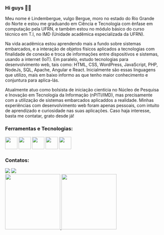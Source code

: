 ### Hi guys 👋😄

Meu nome é Lindembergue, vulgo Bergue, moro no estado do Rio Grande do Norte e estou me graduando em Ciência e Tecnologia com ênfase em computação pela UFRN, e também estou no módulo básico do curso técnico em T.I, no IMD (Unidade acadêmica especializada da UFRN).

Na vida acadêmica estou aprendendo mais a fundo sobre sistemas embarcados, e a interação de objetos físicos aplicados a tecnologias com finalidade de conexão e troca de informações entre dispositivos e sistemas, usando a internet (IoT). Em paralelo, estudo tecnologias para desenvolvimento web, tais como: HTML, CSS, WordPress, JavaScript, PHP, NodeJs, SQL, Apache, Angular e React. Inicialmente são essas linguagens que utilizo, mais em baixo informo as que tenho maior conhecimento e conjuntura para aplica-lás.

Atualmente atuo como bolsista de iniciação cientícia no Núcleo de Pesquisa e Inovação em Tecnologia da Informação (nPITI/IMD), mas precisamente com a utilização de sistemas embarcados aplicaddos a realidade. Minhas experiências com desenvolvimento web foram apenas pessoais, com intuito de aprendizado e curiosidade nas suas aplicações. Caso haja interesse, basta me contatar, grato desde já!

### Ferramentas e Tecnologias:

<img src="https://img.icons8.com/color/344/html-5--v1.png" width="40" height="40"/> <img src="https://img.icons8.com/color/344/css3.png" width="40" height="40"> <img src="https://img.icons8.com/color/344/javascript--v1.png" width="40" height="40"/> <img src="https://img.icons8.com/color/344/wordpress.png" width="40" height="40"/> <img src="https://img.icons8.com/external-others-iconmarket/344/external-cpp-file-types-others-iconmarket-4.png" width="40" height="40"/>

### Contatos:

<div>
<a href = "mailto:contato@Lindembergue-Frank"><img src="https://img.shields.io/badge/Gmail-D14836?style=for-the-badge&logo=gmail&logoColor=white" target="_blank"></a>
<a href="https://www.linkedin.com/in/Lindembergue-Frank" target="_blank"><img src="https://img.shields.io/badge/-LinkedIn-%230077B5?style=for-the-badge&logo=linkedin&logoColor=white" target="_blank"></a>   
</div>

<div>
<a href="https://github.com/LindembergueFrank">
<img height="180em" src="https://github-readme-stats.vercel.app/api/top-langs/?username=LindembergueFrank&layout=compact&langs_count=7&theme=dracula"/>
<img height="180em" src="https://github-readme-stats.vercel.app/api?username=LindembergueFrank&show_icons=true&theme=dracula&include_all_commits=true&count_private=true"/>
</div>
